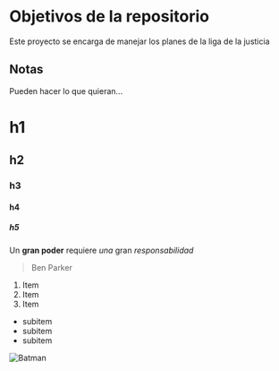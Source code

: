 # Objetivos de la repositorio

Este proyecto se encarga de manejar los planes de la liga de la justicia

## Notas

Pueden hacer lo que quieran...


# h1
## h2
### h3
#### h4
##### h5

Un **gran poder** requiere _una_ gran *responsabilidad*
> Ben Parker

1. Item
2. Item
3. Item
* subitem
* subitem
* subitem

![Batman](https://asset.swarovski.com/images/$size_1450/t_swa103/b_rgb:fafafa,c_scale,dpr_3.0,f_auto,w_500/5492687_png/batman-swarovski-5492687.png)
